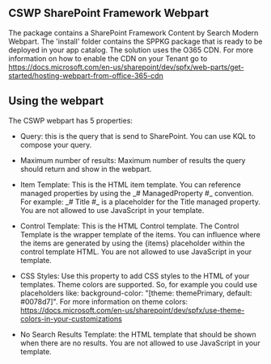 ## CSWP SharePoint Framework Webpart

The package contains a SharePoint Framework Content by Search Modern Webpart. The 'install' folder contains the SPPKG package that is ready to be deployed in your app catalog. The solution uses the O365 CDN. For more information on how to enable the CDN on your Tenant go to https://docs.microsoft.com/en-us/sharepoint/dev/spfx/web-parts/get-started/hosting-webpart-from-office-365-cdn

## Using the webpart

The CSWP webpart has 5 properties:

- Query: this is the query that is send to SharePoint. You can use KQL to compose your query.

- Maximum number of results: Maximum number of results the query should return and show in the webpart.

- Item Template: This is the HTML item template. You can reference managed properties by using the \_# ManagedProperty #\_ convention. For example: \_# Title #\_ is a placeholder for the Title managed property. You are not allowed to use JavaScript in your template.

- Control Template: This is the HTML Control template. The Control Template is the wrapper template of the items. You can influence where the items are generated by using the {items} placeholder within the control template HTML. You are not allowed to use JavaScript in your template.

- CSS Styles: Use this property to add CSS styles to the HTML of your templates. Theme colors are supported. So, for example you could use placeholders like: background-color: "[theme: themePrimary, default: #0078d7]". For more information on theme colors: https://docs.microsoft.com/en-us/sharepoint/dev/spfx/use-theme-colors-in-your-customizations

- No Search Results Template: the HTML template that should be shown when there are no results. You are not allowed to use JavaScript in your template.
